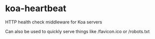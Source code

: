 # koa-heartbeat

HTTP health check middleware for Koa servers

Can also be used to quickly serve things like /favicon.ico or /robots.txt
